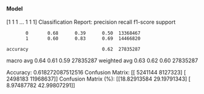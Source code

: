#### Model
[1 1 1 ... 1 1 1]
Classification Report:
              precision    recall  f1-score   support

           0       0.68      0.39      0.50  13368467
           1       0.60      0.83      0.69  14466820

    accuracy                           0.62  27835287
   macro avg       0.64      0.61      0.59  27835287
weighted avg       0.63      0.62      0.60  27835287

Accuracy: 0.618272087512516
Confusion Matrix:
[[ 5241144  8127323]
 [ 2498183 11968637]]
Confusion Matrix (%):
[[18.82913584 29.19791343]
 [ 8.97487782 42.99807291]]
